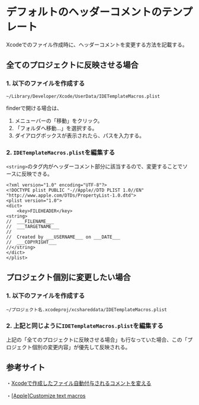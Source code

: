 # デフォルトのヘッダーコメントのテンプレート
Xcodeでのファイル作成時に、ヘッダーコメントを変更する方法を記載する。

## 全てのプロジェクトに反映させる場合

### 1. 以下のファイルを作成する
`~/Library/Developer/Xcode/UserData/IDETemplateMacros.plist`

finderで開ける場合は、  
1. メニューバーの「移動」をクリック。
2. 「フォルダへ移動...」を選択する。
3. ダイアログボックスが表示されたら、パスを入力する。


### 2. `IDETemplateMacros.plist`を編集する
`<string>`のタグ内がヘッダーコメント部分に該当するので、変更することでソースに反映できる。

```
<?xml version="1.0" encoding="UTF-8"?>
<!DOCTYPE plist PUBLIC "-//Apple//DTD PLIST 1.0//EN" "http://www.apple.com/DTDs/PropertyList-1.0.dtd">
<plist version="1.0">
<dict>
	<key>FILEHEADER</key>
<string>
//  ___FILENAME___
//  ___TARGETNAME___
//  
//  Created by ___USERNAME___ on ___DATE___
//  ___COPYRIGHT___
//</string>
</dict>
</plist>
```

## プロジェクト個別に変更したい場合

### 1. 以下のファイルを作成する
`~/プロジェクト名.xcodeproj/xcshareddata/IDETemplateMacros.plist`


### 2. 上記と同じように`IDETemplateMacros.plist`を編集する
上記の「全てのプロジェクトに反映させる場合」も行なっていた場合、この「プロジェクト個別の変更内容」が優先して反映される。


## 参考サイト
・[Xcodeで作成したファイル自動付与されるコメントを変える](https://zenn.dev/hulk510/articles/xcode-header-comment-edit)

・[[Apple]Customize text macros](https://help.apple.com/xcode/mac/9.0/index.html?localePath=en.lproj#/dev91a7a31fc)

